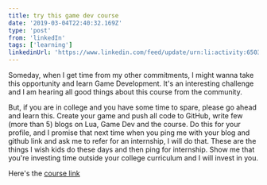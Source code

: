 ```yaml
---
title: try this game dev course
date: '2019-03-04T22:40:32.169Z'
type: 'post'
from: 'linkedIn'
tags: ['learning']
linkedinUrl: 'https://www.linkedin.com/feed/update/urn:li:activity:6503632578984153088/'
---
```


Someday, when I get time from my other commitments, I might wanna take this opportunity and learn Game Development. It's an interesting challenge and I am hearing all good things about this course from the community.

But, if you are in college and you have some time to spare, please go ahead and learn this. Create your game and push all code to GitHub, write few (more than 5) blogs on Lua, Game Dev and the course. Do this for your profile, and I promise that next time when you ping me with your blog and github link and ask me to refer for an internship, I will do that. These are the things I wish kids do these days and then ping for internship. Show me that you're investing time outside your college curriculum and I will invest in you.

Here's the [course link](https://www.freecodecamp.org/news/code-your-own-pokemon-game/)